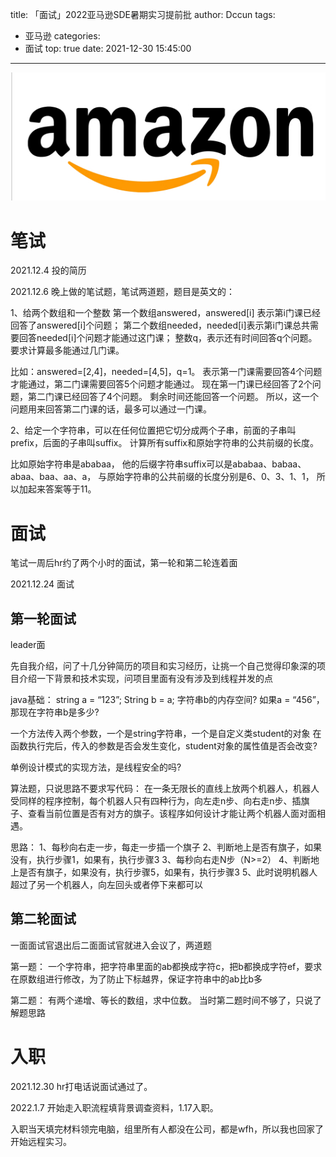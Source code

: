 title: 「面试」2022亚马逊SDE暑期实习提前批
author: Dccun
tags:
  - 亚马逊
categories:
  - 面试
top: true
date: 2021-12-30 15:45:00
---
![upload successful](/images/pasted-186.png)

<!--more-->

# 笔试
2021.12.4 投的简历

2021.12.6 晚上做的笔试题，笔试两道题，题目是英文的：

1、给两个数组和一个整数
第一个数组answered，answered[i] 表示第i门课已经回答了answered[i]个问题；
第二个数组needed，needed[i]表示第i门课总共需要回答needed[i]个问题才能通过这门课；
整数q，表示还有时间回答q个问题。
要求计算最多能通过几门课。

比如：answered=[2,4]，needed=[4,5]，q=1。
表示第一门课需要回答4个问题才能通过，第二门课需要回答5个问题才能通过。
现在第一门课已经回答了2个问题，第二门课已经回答了4个问题。
剩余时间还能回答一个问题。
所以，这一个问题用来回答第二门课的话，最多可以通过一门课。


2、给定一个字符串，可以在任何位置把它切分成两个子串，前面的子串叫prefix，后面的子串叫suffix。
计算所有suffix和原始字符串的公共前缀的长度。

比如原始字符串是ababaa，
他的后缀字符串suffix可以是ababaa、babaa、abaa、baa、aa、a，
与原始字符串的公共前缀的长度分别是6、0、3、1、1，
所以加起来答案等于11。



# 面试

笔试一周后hr约了两个小时的面试，第一轮和第二轮连着面

2021.12.24 面试


## 第一轮面试

leader面

先自我介绍，问了十几分钟简历的项目和实习经历，让挑一个自己觉得印象深的项目介绍一下背景和技术实现，问项目里面有没有涉及到线程并发的点

java基础：
string a = “123”;
String b = a;
字符串b的内存空间?
如果a = “456”，那现在字符串b是多少?

一个方法传入两个参数，一个是string字符串，一个是自定义类student的对象
在函数执行完后，传入的参数是否会发生变化，student对象的属性值是否会改变?

单例设计模式的实现方法，是线程安全的吗?

算法题，只说思路不要求写代码：
在一条无限长的直线上放两个机器人，机器人受同样的程序控制，每个机器人只有四种行为，向左走n步、向右走n步、插旗子、查看当前位置是否有对方的旗子。该程序如何设计才能让两个机器人面对面相遇。

思路：
1、每秒向右走一步，每走一步插一个旗子
2、判断地上是否有旗子，如果没有，执行步骤1，如果有，执行步骤3
3、每秒向右走N步（N>=2）
4、判断地上是否有旗子，如果没有，执行步骤5，如果有，执行步骤3
5、此时说明机器人超过了另一个机器人，向左回头或者停下来都可以

## 第二轮面试
一面面试官退出后二面面试官就进入会议了，两道题

第一题：
一个字符串，把字符串里面的ab都换成字符c，把b都换成字符ef，要求在原数组进行修改，为了防止下标越界，保证字符串中的ab比b多

第二题：
有两个递增、等长的数组，求中位数。
当时第二题时间不够了，只说了解题思路


# 入职

2021.12.30 hr打电话说面试通过了。

2022.1.7 开始走入职流程填背景调查资料，1.17入职。

入职当天填完材料领完电脑，组里所有人都没在公司，都是wfh，所以我也回家了开始远程实习。


